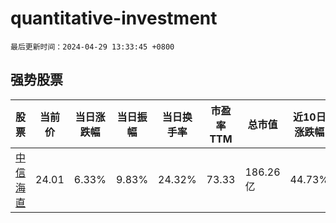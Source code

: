 # quantitative-investment

`最后更新时间：2024-04-29 13:33:45 +0800`

## 强势股票

|股票|当前价|当日涨跌幅|当日振幅|当日换手率|市盈率TTM|总市值|近10日涨跌幅|
|----|----|----|----|----|----|----|----|
|[中信海直](https://xueqiu.com/S/SZ000099)|24.01|6.33%|9.83%|24.32%|73.33|186.26亿|44.73%|
